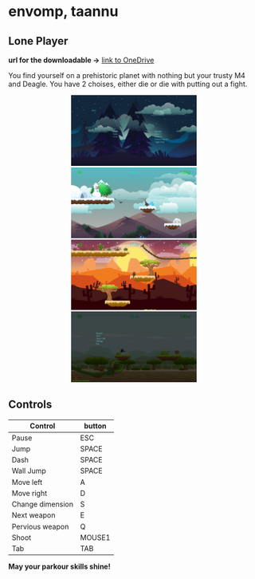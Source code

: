 # envomp, taannu
## Lone Player

**url for the downloadable ->** [link to OneDrive](https://livettu-my.sharepoint.com/:f:/g/personal/envomp_ttu_ee/ErtQRSVPIiZOmXrDwzXh6TYBqK6eVO614J2ubSnqMCxwcQ?e=UXVvmo)

You find yourself on a prehistoric planet with nothing but your trusty M4 and Deagle.
You have 2 choises, either die or die with putting out a fight.
<p align="center">
    <img src="./readme/menu.png" width="50%">
    <img src="./readme/snow.png" width="50%">
    <img src="./readme/desert.png" width="50%">
    <img src="./readme/plains.png" width="50%">
</p>

## Controls

| Control | button |
| ------ | ------ |
| Pause | ESC |
| Jump | SPACE |
| Dash | SPACE |
| Wall Jump | SPACE |
| Move left | A |
| Move right | D |
| Change dimension | S |
| Next weapon | E |
| Pervious weapon | Q |
| Shoot | MOUSE1 |
| Tab | TAB |

**May your parkour skills shine!**
